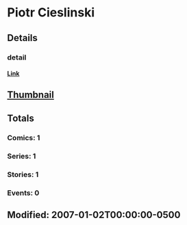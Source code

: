 # Piotr  Cieslinski 
## Details
### detail
#### [Link](http://marvel.com/comics/creators/9272/piotr_cieslinski?utm_campaign=apiRef&utm_source=225578a89fc76f3d20fbffda5d17a88d)
## [Thumbnail](http://i.annihil.us/u/prod/marvel/i/mg/f/30/4bb43b9b9e2ae.jpg)
## Totals
### Comics: 1
### Series: 1
### Stories: 1
### Events: 0
## Modified: 2007-01-02T00:00:00-0500